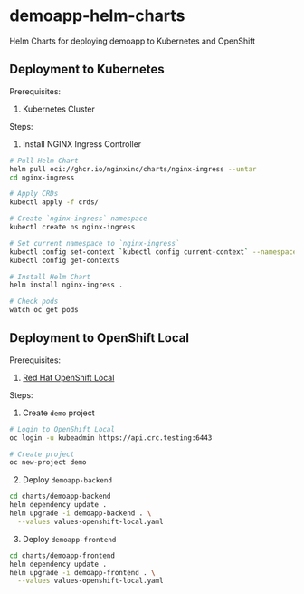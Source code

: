 # demoapp-helm-charts
Helm Charts for deploying demoapp to Kubernetes and OpenShift

## Deployment to Kubernetes
Prerequisites:
1. Kubernetes Cluster

Steps:
1. Install NGINX Ingress Controller
```sh
# Pull Helm Chart
helm pull oci://ghcr.io/nginxinc/charts/nginx-ingress --untar
cd nginx-ingress

# Apply CRDs
kubectl apply -f crds/

# Create `nginx-ingress` namespace
kubectl create ns nginx-ingress

# Set current namespace to `nginx-ingress`
kubectl config set-context `kubectl config current-context` --namespace nginx-ingress
kubectl config get-contexts

# Install Helm Chart
helm install nginx-ingress .

# Check pods
watch oc get pods
```

## Deployment to OpenShift Local
Prerequisites:
1. [Red Hat OpenShift Local](https://developers.redhat.com/products/openshift-local/overview)

Steps:
1. Create `demo` project
```sh
# Login to OpenShift Local
oc login -u kubeadmin https://api.crc.testing:6443

# Create project
oc new-project demo
```
2. Deploy `demoapp-backend`
```sh
cd charts/demoapp-backend
helm dependency update .
helm upgrade -i demoapp-backend . \
  --values values-openshift-local.yaml
```
3. Deploy `demoapp-frontend`
```sh
cd charts/demoapp-frontend
helm dependency update .
helm upgrade -i demoapp-frontend . \
  --values values-openshift-local.yaml
```
